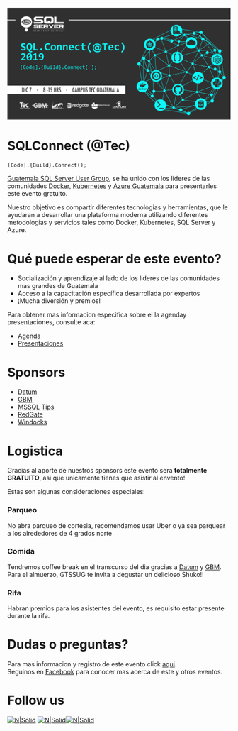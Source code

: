 ![Header](images/header.jpg)
# SQLConnect (@Tec)
```
[Code].{Build}.Connect();
```

[Guatemala SQL Server User Group](https://www.facebook.com/groups/gtssug/), se ha unido con los lideres de las comunidades [Docker](https://www.meetup.com/Docker-Guatemala/), [Kubernetes](https://www.facebook.com/groups/k8s.gt/) y [Azure Guatemala](https://www.facebook.com/groups/azuregt/) para presentarles este evento gratuito.

Nuestro objetivo es compartir diferentes tecnologias y herramientas, que le ayudaran a desarrollar una plataforma moderna utilizando diferentes metodologias y servicios tales como Docker, Kubernetes, SQL Server y Azure.

# Qué puede esperar de este evento?
* Socialización y aprendizaje al lado de los lideres de las comunidades mas grandes de Guatemala
* Acceso a la capacitación específica desarrollada por expertos
* ¡Mucha diversión y premios!

Para obtener mas informacion especifica sobre el la agenday presentaciones, consulte aca:
* [Agenda](Agenda.md)
* [Presentaciones](Presentaciones/README.md)

# Sponsors
* [Datum](https://www.datum.com.gt/)
* [GBM](https://www.gbm.net)
* [MSSQL Tips](https://www.mssqltips.com)
* [RedGate](https://www.red-gate.com)
* [Windocks](https://windocks.com)

# Logistica
Gracias al aporte de nuestros sponsors este evento sera **totalmente GRATUITO**, asi que unicamente tienes que asistir al envento!

Estas son algunas consideraciones especiales:

### Parqueo
No abra parqueo de cortesia, recomendamos usar Uber o ya sea parquear a los alrededores de 4 grados norte

### Comida
Tendremos coffee break en el transcurso del dia gracias a [Datum](https://www.datum.com.gt/) y [GBM](https://www.gbm.net).  
Para el almuerzo, GTSSUG te invita a degustar un delicioso Shuko!!

### Rifa
Habran premios para los asistentes del evento, es requisito estar presente durante la rifa.

# Dudas o preguntas?
Para mas informacion y registro de este evento click [aqui](https://sqlconnect_2019.eventbrite.com).  
Seguinos en [Facebook](https://www.facebook.com/groups/gtssug/) para conocer mas acerca de este y otros eventos.

# Follow us
[![N|Solid](http://dbamastery.com/wp-content/uploads/2018/08/if_twitter_circle_color_107170.png)](https://twitter.com/gtssug) [![N|Solid](http://dbamastery.com/wp-content/uploads/2018/08/if_github_circle_black_107161.png)](https://github.com/GTSSUG)[![N|Solid](http://dbamastery.com/wp-content/uploads/2018/08/if_browser_1055104.png)](https://www.facebook.com/groups/gtssug/)
